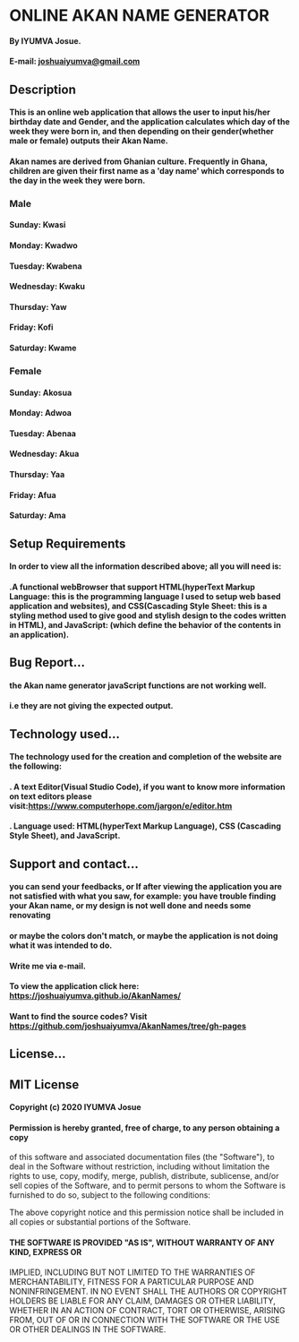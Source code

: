 # ONLINE AKAN NAME GENERATOR

#### By IYUMVA Josue.
#### E-mail: joshuaiyumva@gmail.com
##
## Description
#### This is an online web application that allows the user to input his/her birthday date and Gender, and the application calculates which day of the week they were born in, and then depending on their gender(whether male or female) outputs their Akan Name. 

#### Akan names are derived from Ghanian culture. Frequently in Ghana, children are given their first name as a 'day name' which corresponds to the day in the week they were born.

### Male
#### Sunday: Kwasi
#### Monday: Kwadwo
#### Tuesday: Kwabena
#### Wednesday: Kwaku
#### Thursday:  Yaw
#### Friday: Kofi
#### Saturday: Kwame

### Female
#### Sunday: Akosua
#### Monday: Adwoa
#### Tuesday: Abenaa
#### Wednesday: Akua
#### Thursday:  Yaa
#### Friday: Afua
#### Saturday: Ama

## Setup Requirements
#### In order to view all the information described above; all you will need is:
#### .A functional webBrowser that support HTML(hyperText Markup Language: this is the programming language I used to setup web based application and websites), and CSS(Cascading Style Sheet: this is a styling method used to give good and stylish design to the codes written in HTML), and JavaScript: (which define the behavior of the contents in an application).

## Bug Report...
#### the Akan name generator javaScript functions are not working well.
#### i.e they are not giving the expected output.

## Technology used...
#### The technology used for the creation and completion of the website are the following:
#### . A text Editor(Visual Studio Code), if you want to know more information on text editors please visit:https://www.computerhope.com/jargon/e/editor.htm
#### . Language used: HTML(hyperText Markup Language), CSS (Cascading Style Sheet), and JavaScript.

## Support and contact...
#### you can send your feedbacks, or If after viewing the application you are not satisfied with what you saw, for example: you have trouble finding your Akan name, or my design is not well done and needs some renovating
#### or maybe the colors don't match, or maybe the application is not doing what it was intended to do.
#### Write me via e-mail.
####
#### To view the application click here: https://joshuaiyumva.github.io/AkanNames/
#### Want to find the source codes? Visit https://github.com/joshuaiyumva/AkanNames/tree/gh-pages

## License...

## MIT License

#### Copyright (c) 2020 IYUMVA Josue

#### Permission is hereby granted, free of charge, to any person obtaining a copy
 of this software and associated documentation files (the "Software"), to deal
 in the Software without restriction, including without limitation the rights
 to use, copy, modify, merge, publish, distribute, sublicense, and/or sell
 copies of the Software, and to permit persons to whom the Software is
 furnished to do so, subject to the following conditions:
 
 The above copyright notice and this permission notice shall be included in all
 copies or substantial portions of the Software.
#### 
#### THE SOFTWARE IS PROVIDED "AS IS", WITHOUT WARRANTY OF ANY KIND, EXPRESS OR
 IMPLIED, INCLUDING BUT NOT LIMITED TO THE WARRANTIES OF MERCHANTABILITY,
 FITNESS FOR A PARTICULAR PURPOSE AND NONINFRINGEMENT. IN NO EVENT SHALL THE
 AUTHORS OR COPYRIGHT HOLDERS BE LIABLE FOR ANY CLAIM, DAMAGES OR OTHER
 LIABILITY, WHETHER IN AN ACTION OF CONTRACT, TORT OR OTHERWISE, ARISING FROM,
 OUT OF OR IN CONNECTION WITH THE SOFTWARE OR THE USE OR OTHER DEALINGS IN THE
 SOFTWARE.